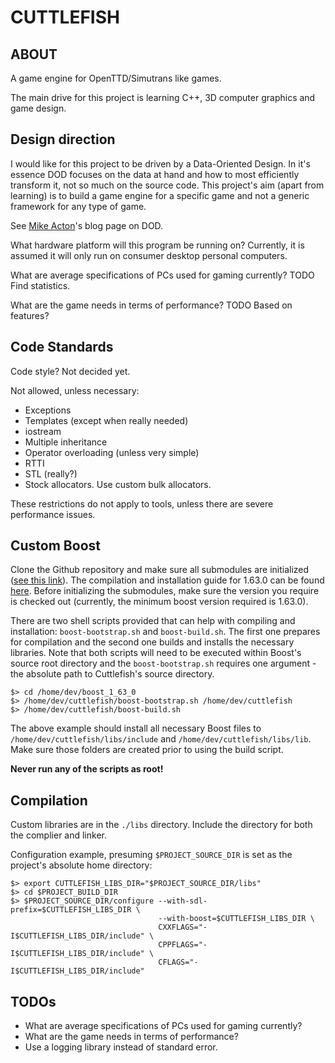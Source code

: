 CUTTLEFISH
======

ABOUT
-----

A game engine for OpenTTD/Simutrans like games.

The main drive for this project is learning C++, 3D computer graphics and game design.

Design direction
----------------

I would like for this project to be driven by a Data-Oriented Design. In it's essence DOD focuses on the data at hand and how to most efficiently transform it, not so much on the source code. This project's aim (apart from learning) is to build a game engine for a specific game and not a generic framework for any type of game.

See [Mike Acton](https://dataorientedprogramming.wordpress.com/tag/mike-acton/)'s blog page on DOD.

What hardware platform will this program be running on?
Currently, it is assumed it will only run on consumer desktop personal computers.

What are average specifications of PCs used for gaming currently?
TODO Find statistics.

What are the game needs in terms of performance?
TODO Based on features?

Code Standards
--------------

Code style? Not decided yet.

Not allowed, unless necessary:
* Exceptions
* Templates (except when really needed)
* iostream
* Multiple inheritance
* Operator overloading (unless very simple)
* RTTI
* STL (really?)
* Stock allocators. Use custom bulk allocators.

These restrictions do not apply to tools, unless there are severe performance issues.

Custom Boost
------------

Clone the Github repository and make sure all submodules are initialized ([see this link](https://github.com/boostorg/boost/wiki/Getting-Started)). The compilation and installation guide for 1.63.0 can be found [here](http://www.boost.org/doc/libs/1_63_0/more/getting_started/unix-variants.html#prepare-to-use-a-boost-library-binary). Before initializing the submodules, make sure the version you require is checked out (currently, the minimum boost version required is 1.63.0).

There are two shell scripts provided that can help with compiling and installation: `boost-bootstrap.sh` and `boost-build.sh`. The first one prepares for compilation and the second one builds and installs the necessary libraries. Note that both scripts will need to be executed within Boost's source root directory and the `boost-bootstrap.sh` requires one argument - the absolute path to Cuttlefish's source directory.

```shell
$> cd /home/dev/boost_1_63_0
$> /home/dev/cuttlefish/boost-bootstrap.sh /home/dev/cuttlefish
$> /home/dev/cuttlefish/boost-build.sh
```
The above example should install all necessary Boost files to `/home/dev/cuttlefish/libs/include` and `/home/dev/cuttlefish/libs/lib`. Make sure those folders are created prior to using the build script.

**Never run any of the scripts as root!**

Compilation
-----------

Custom libraries are in the `./libs` directory. Include the directory
for both the complier and linker.

Configuration example, presuming `$PROJECT_SOURCE_DIR` is set as the
project's absolute home directory:

```shell
$> export CUTTLEFISH_LIBS_DIR="$PROJECT_SOURCE_DIR/libs"
$> cd $PROJECT_BUILD_DIR
$> $PROJECT_SOURCE_DIR/configure --with-sdl-prefix=$CUTTLEFISH_LIBS_DIR \
                                 --with-boost=$CUTTLEFISH_LIBS_DIR \
                                 CXXFLAGS="-I$CUTTLEFISH_LIBS_DIR/include" \
                                 CPPFLAGS="-I$CUTTLEFISH_LIBS_DIR/include" \
                                 CFLAGS="-I$CUTTLEFISH_LIBS_DIR/include"
```

TODOs
-----

* What are average specifications of PCs used for gaming currently?
* What are the game needs in terms of performance?
* Use a logging library instead of standard error.

